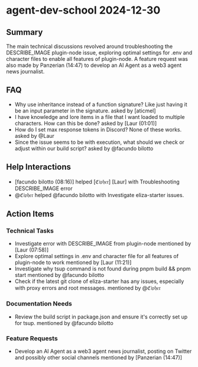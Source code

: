 # agent-dev-school 2024-12-30

## Summary
The main technical discussions revolved around troubleshooting the DESCRIBE_IMAGE plugin-node issue, exploring optimal settings for .env and character files to enable all features of plugin-node. A feature request was also made by Panzerian (14:47) to develop an AI Agent as a web3 agent news journalist.

## FAQ
- Why use inheritance instead of a function signature? Like just having it be an input parameter in the signature. asked by [aticmel]
- I have knowledge and lore items in a file that I want loaded to multiple characters. How can this be done? asked by [Laur (01:01)]
- How do I set max response tokens in Discord? None of these works. asked by @Laur
- Since the issue seems to be with execution, what should we check or adjust within our build script? asked by @facundo bilotto

## Help Interactions
- [facundo bilotto (08:16)] helped [ℭ𝔦𝔭𝔥𝔢𝔯] [Laur] with Troubleshooting DESCRIBE_IMAGE error
- @ℭ𝔦𝔭𝔥𝔢𝔯 helped @facundo bilotto with Investigate eliza-starter issues.

## Action Items

### Technical Tasks
- Investigate error with DESCRIBE_IMAGE from plugin-node mentioned by [Laur (07:58)]
- Explore optimal settings in .env and character file for all features of plugin-node to work mentioned by [Laur (11:21)]
- Investigate why tsup command is not found during pnpm build && pnpm start mentioned by @facundo bilotto
- Check if the latest git clone of eliza-starter has any issues, especially with proxy errors and root messages. mentioned by @ℭ𝔦𝔭𝔥𝔢𝔯

### Documentation Needs
- Review the build script in package.json and ensure it's correctly set up for tsup. mentioned by @facundo bilotto

### Feature Requests
- Develop an AI Agent as a web3 agent news journalist, posting on Twitter and possibly other social channels mentioned by [Panzerian (14:47)]